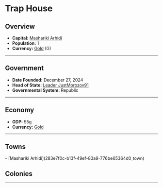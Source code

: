 <!--UNDEDITED FILE, remove this entire line if this file has been edited!-->
# <!--NAME-->Trap House<!--NAME-->

## Overview

- **Capital:** <!--CAPITAL_LINK-->[Mashariki Arhidi](283e7f0c-b13f-49ef-83a9-776be65364d0_town)<!--CAPITAL_LINK-->
- **Population:** <!--POPULATION-->1<!--POPULATION-->
- **Currency:** <!--CURRENCY_LINK-->[Gold](Gold_currency)<!--CURRENCY_LINK--> (<!--CURRENCY_ABV-->G<!--CURRENCY_ABV-->)

---

## Government

- **Date Founded:** <!--FOUNDED-->December 27, 2024<!--FOUNDED-->
- **Head of State:** <!--LEADER_TITLE_LINK-->[Leader JustMorozov91](JustMorozov91_user)<!--LEADER_TITLE_LINK-->
- **Governmental System:** <!--GOVERNMENT-->Republic<!--GOVERNMENT-->

---

## Economy

- **GDP:** <!--GDP-->55g<!--GDP-->
- **Currency:** <!--CURRENCY_LINK-->[Gold](Gold_currency)<!--CURRENCY_LINK-->

---

## Towns

<!--TOWNS-->- [Mashariki Arhidi](283e7f0c-b13f-49ef-83a9-776be65364d0_town)<!--TOWNS-->

## Colonies

<!--COLONIES--><!--COLONIES-->

---